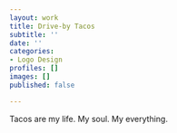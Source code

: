 ```yaml
---
layout: work
title: Drive-by Tacos
subtitle: ''
date: ''
categories:
- Logo Design
profiles: []
images: []
published: false

---
```

Tacos are my life. My soul. My everything.